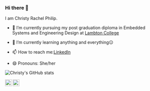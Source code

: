 ### Hi there 👋

I am Christy Rachel Philip. 
- 🔭 I’m currently pursuing my post graduation diploma in Embedded Systems and Engineering Design at [Lambton College](https://www.lambtoncollege.ca/toronto/)
- 🌱 I’m currently learning anything and everything😑

- 📫 How to reach me:[LinkedIn](https://www.linkedin.com/in/christy-rachel-philip-479587160/)

- 😄 Pronouns: She/her


![Christy's GitHub stats](https://github-readme-stats.vercel.app/api?username=ChristyRachel&theme=highcontrast&show_icons=true)

<a href="https://twitter.com/ChristyRachelPh">
  <img align="left" alt="Christy Rachel Philip | Twitter" width="22px" src="https://raw.githubusercontent.com/peterthehan/peterthehan/master/assets/twitter.svg" />
</a>
<a href="https://www.linkedin.com/in/christy-rachel-philip-479587160/">
  <img align="left" alt="Christy's LinkedIN" width="22px" src="https://raw.githubusercontent.com/peterthehan/peterthehan/master/assets/linkedin.svg" />
</a>
